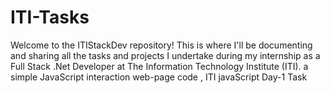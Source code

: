 # ITI-Tasks

Welcome to the ITIStackDev repository! This is where I'll be documenting and sharing all the tasks and projects I undertake during my internship as a Full Stack .Net Developer at The Information Technology Institute (ITI).
a simple JavaScript interaction web-page code , ITI javaScript Day-1 Task
